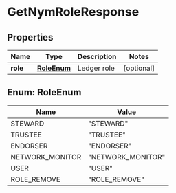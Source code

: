 

# GetNymRoleResponse


## Properties

Name | Type | Description | Notes
------------ | ------------- | ------------- | -------------
**role** | [**RoleEnum**](#RoleEnum) | Ledger role |  [optional]



## Enum: RoleEnum

Name | Value
---- | -----
STEWARD | &quot;STEWARD&quot;
TRUSTEE | &quot;TRUSTEE&quot;
ENDORSER | &quot;ENDORSER&quot;
NETWORK_MONITOR | &quot;NETWORK_MONITOR&quot;
USER | &quot;USER&quot;
ROLE_REMOVE | &quot;ROLE_REMOVE&quot;



